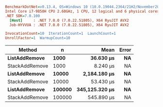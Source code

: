 ``` ini

BenchmarkDotNet=v0.13.4, OS=Windows 10 (10.0.19044.2364/21H2/November2021Update)
Intel Core i7-9850H CPU 2.60GHz, 1 CPU, 12 logical and 6 physical cores
.NET SDK=7.0.100
  [Host]     : .NET 7.0.0 (7.0.22.51805), X64 RyuJIT AVX2
  Job-HYVVUA : .NET 7.0.0 (7.0.22.51805), X64 RyuJIT AVX2

InvocationCount=10  IterationCount=1  LaunchCount=1  
UnrollFactor=1  WarmupCount=10  

```
|         Method |      n |           Mean | Error |
|--------------- |------- |---------------:|------:|
|  **ListAddRemove** |   **1000** |      **36.630 μs** |    **NA** |
| StackAddRemove |   1000 |       8.240 μs |    NA |
|  **ListAddRemove** |  **10000** |   **2,184.180 μs** |    **NA** |
| StackAddRemove |  10000 |      53.430 μs |    NA |
|  **ListAddRemove** | **100000** | **345,125.320 μs** |    **NA** |
| StackAddRemove | 100000 |     545.890 μs |    NA |
